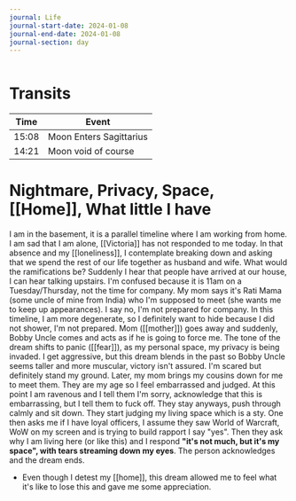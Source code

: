 ```yaml
---
journal: Life
journal-start-date: 2024-01-08
journal-end-date: 2024-01-08
journal-section: day
---
```


```calendar-nav
```

# Transits
| Time | Event |
|------|-------|
| 15:08 | Moon Enters Sagittarius |
| 14:21 | Moon void of course |


# Nightmare, Privacy, Space, [[Home]], What little I have
I am in the basement, it is a parallel timeline where I am working from home. I am sad that I am alone, [[Victoria]] has not responded to me today. In that absence and my [[loneliness]], I contemplate breaking down and asking that we spend the rest of our life together as husband and wife. What would the ramifications be? Suddenly I hear that people have arrived at our house, I can hear talking upstairs. I'm confused because it is 11am on a Tuesday/Thursday, not the time for company. My mom says it's Rati Mama (some uncle of mine from India) who I'm supposed to meet (she wants me to keep up appearances). I say no, I'm not prepared for company. In this timeline, I am more degenerate, so I definitely want to hide because I did not shower, I'm not prepared. Mom ([[mother]]) goes away and suddenly, Bobby Uncle comes and acts as if he is going to force me. The tone of the dream shifts to panic ([[fear]]), as my personal space, my privacy is being invaded. I get aggressive, but this dream blends in the past so Bobby Uncle seems taller and more muscular, victory isn't assured. I'm scared but definitely stand my ground. Later, my mom brings my cousins down for me to meet them. They are my age so I feel embarrassed and judged. At this point I am ravenous and I tell them I'm sorry, acknowledge that this is embarrassing, but I tell them to fuck off. They stay anyways, push through calmly and sit down. They start judging my living space which is a sty. One then asks me if I have loyal officers, I assume they saw World of Warcraft, WoW on my screen and is trying to build rapport I say "yes". Then they ask why I am living here (or like this) and I respond **"it's not much, but it's my space", with tears streaming down my eyes**. The person acknowledges and the dream ends.
- Even though I detest my [[home]], this dream allowed me to feel what it's like to lose this and gave me some appreciation.



